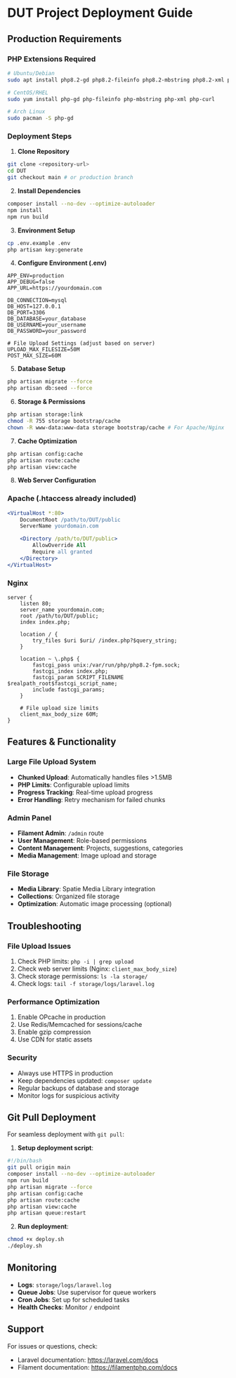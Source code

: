# DUT Project Deployment Guide

## Production Requirements

### PHP Extensions Required

```bash
# Ubuntu/Debian
sudo apt install php8.2-gd php8.2-fileinfo php8.2-mbstring php8.2-xml php8.2-curl php8.2-zip

# CentOS/RHEL
sudo yum install php-gd php-fileinfo php-mbstring php-xml php-curl

# Arch Linux
sudo pacman -S php-gd
```

### Deployment Steps

1. **Clone Repository**

```bash
git clone <repository-url>
cd DUT
git checkout main # or production branch
```

2. **Install Dependencies**

```bash
composer install --no-dev --optimize-autoloader
npm install
npm run build
```

3. **Environment Setup**

```bash
cp .env.example .env
php artisan key:generate
```

4. **Configure Environment (.env)**

```env
APP_ENV=production
APP_DEBUG=false
APP_URL=https://yourdomain.com

DB_CONNECTION=mysql
DB_HOST=127.0.0.1
DB_PORT=3306
DB_DATABASE=your_database
DB_USERNAME=your_username
DB_PASSWORD=your_password

# File Upload Settings (adjust based on server)
UPLOAD_MAX_FILESIZE=50M
POST_MAX_SIZE=60M
```

5. **Database Setup**

```bash
php artisan migrate --force
php artisan db:seed --force
```

6. **Storage & Permissions**

```bash
php artisan storage:link
chmod -R 755 storage bootstrap/cache
chown -R www-data:www-data storage bootstrap/cache # For Apache/Nginx
```

7. **Cache Optimization**

```bash
php artisan config:cache
php artisan route:cache
php artisan view:cache
```

8. **Web Server Configuration**

### Apache (.htaccess already included)

```apache
<VirtualHost *:80>
    DocumentRoot /path/to/DUT/public
    ServerName yourdomain.com

    <Directory /path/to/DUT/public>
        AllowOverride All
        Require all granted
    </Directory>
</VirtualHost>
```

### Nginx

```nginx
server {
    listen 80;
    server_name yourdomain.com;
    root /path/to/DUT/public;
    index index.php;

    location / {
        try_files $uri $uri/ /index.php?$query_string;
    }

    location ~ \.php$ {
        fastcgi_pass unix:/var/run/php/php8.2-fpm.sock;
        fastcgi_index index.php;
        fastcgi_param SCRIPT_FILENAME $realpath_root$fastcgi_script_name;
        include fastcgi_params;
    }

    # File upload size limits
    client_max_body_size 60M;
}
```

## Features & Functionality

### Large File Upload System

-   **Chunked Upload**: Automatically handles files >1.5MB
-   **PHP Limits**: Configurable upload limits
-   **Progress Tracking**: Real-time upload progress
-   **Error Handling**: Retry mechanism for failed chunks

### Admin Panel

-   **Filament Admin**: `/admin` route
-   **User Management**: Role-based permissions
-   **Content Management**: Projects, suggestions, categories
-   **Media Management**: Image upload and storage

### File Storage

-   **Media Library**: Spatie Media Library integration
-   **Collections**: Organized file storage
-   **Optimization**: Automatic image processing (optional)

## Troubleshooting

### File Upload Issues

1. Check PHP limits: `php -i | grep upload`
2. Check web server limits (Nginx: `client_max_body_size`)
3. Check storage permissions: `ls -la storage/`
4. Check logs: `tail -f storage/logs/laravel.log`

### Performance Optimization

1. Enable OPcache in production
2. Use Redis/Memcached for sessions/cache
3. Enable gzip compression
4. Use CDN for static assets

### Security

-   Always use HTTPS in production
-   Keep dependencies updated: `composer update`
-   Regular backups of database and storage
-   Monitor logs for suspicious activity

## Git Pull Deployment

For seamless deployment with `git pull`:

1. **Setup deployment script**:

```bash
#!/bin/bash
git pull origin main
composer install --no-dev --optimize-autoloader
npm run build
php artisan migrate --force
php artisan config:cache
php artisan route:cache
php artisan view:cache
php artisan queue:restart
```

2. **Run deployment**:

```bash
chmod +x deploy.sh
./deploy.sh
```

## Monitoring

-   **Logs**: `storage/logs/laravel.log`
-   **Queue Jobs**: Use supervisor for queue workers
-   **Cron Jobs**: Set up for scheduled tasks
-   **Health Checks**: Monitor `/` endpoint

## Support

For issues or questions, check:

-   Laravel documentation: https://laravel.com/docs
-   Filament documentation: https://filamentphp.com/docs
